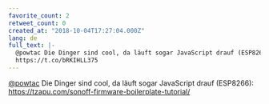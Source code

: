 ```yaml
---
favorite_count: 2
retweet_count: 0
created_at: "2018-10-04T17:27:04.000Z"
lang: de
full_text: |-
  @powtac Die Dinger sind cool, da läuft sogar JavaScript drauf (ESP8266):
  https://t.co/bRKIHLL375
---
```


[@powtac](https://twitter.com/powtac) Die Dinger sind cool, da läuft sogar
JavaScript drauf (ESP8266):
<https://tzapu.com/sonoff-firmware-boilerplate-tutorial/>
